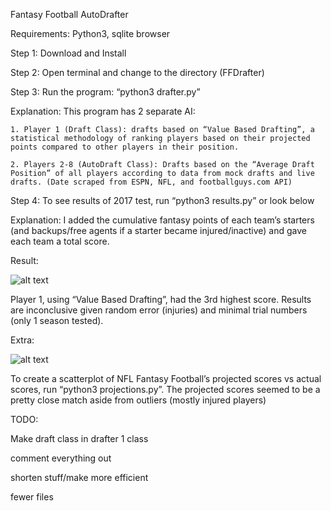 Fantasy Football AutoDrafter

Requirements: Python3, sqlite browser

Step 1: Download and Install

Step 2: Open terminal and change to the directory (FFDrafter)

Step 3: Run the program: “python3 drafter.py”

Explanation: This program has 2 separate AI: 

	1. Player 1 (Draft Class): drafts based on “Value Based Drafting”, a statistical methodology of ranking players based on their projected points compared to other players in their position.
	
	2. Players 2-8 (AutoDraft Class): Drafts based on the “Average Draft Position” of all players according to data from mock drafts and live drafts. (Date scraped from ESPN, NFL, and footballguys.com API)

Step 4: To see results of 2017 test, run “python3 results.py” or look below

Explanation: I added the cumulative fantasy points of each team’s starters (and backups/free agents if a starter became injured/inactive) and gave each team a total score.

Result:

![alt text](https://github.com/shaeferd/FFDrafter/tree/master/Visualization/Team_Results.png)

Player 1, using “Value Based Drafting”, had the 3rd highest score. Results are inconclusive given random error (injuries) and minimal trial numbers (only 1 season tested).

Extra:

![alt text](https://github.com/shaeferd/FFDrafter/tree/master/Visualization/Scores_V_Projections.png)

To create a scatterplot of NFL Fantasy Football’s projected scores vs actual scores, run “python3 projections.py”. The projected scores seemed to be a pretty close match aside from outliers (mostly injured players)


TODO:

Make draft class in drafter 1 class

comment everything out

shorten stuff/make more efficient

fewer files
